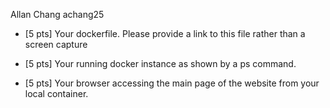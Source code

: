 Allan Chang achang25

- [5 pts] Your dockerfile. Please provide a link to this file rather than a screen capture

- [5 pts] Your running docker instance as shown by a ps command.

- [5 pts] Your browser accessing the main page of the website from your local container.

